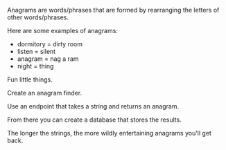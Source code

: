 Anagrams are words/phrases that are formed by rearranging the letters of other words/phrases.

Here are some examples of anagrams:
* dormitory = dirty room
* listen = silent
* anagram = nag a ram
* night = thing

Fun little things. 

Create an anagram finder. 

Use an endpoint that takes a string and returns an anagram. 

From there you can create a database that stores the results. 


The longer the strings, the more wildly entertaining anagrams you'll get back.

